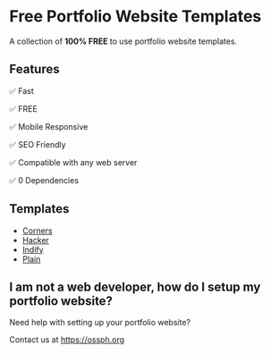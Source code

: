 # Free Portfolio Website Templates

A collection of **100% FREE** to use portfolio website templates.

## Features

✅ Fast

✅ FREE

✅ Mobile Responsive

✅ SEO Friendly

✅ Compatible with any web server

✅ 0 Dependencies

## Templates

- [Corners](https://ossphilippines.github.io/freefolio/corners)
- [Hacker](https://ossphilippines.github.io/freefolio/hacker)
- [Indify](https://ossphilippines.github.io/freefolio/indify)
- [Plain](https://ossphilippines.github.io/freefolio/plain)

## I am not a web developer, how do I setup my portfolio website?

Need help with setting up your portfolio website?

Contact us at https://ossph.org
